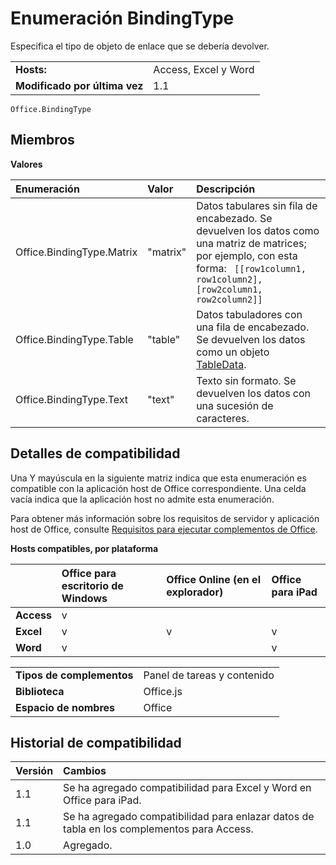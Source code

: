 
# Enumeración BindingType
 Especifica el tipo de objeto de enlace que se debería devolver.

|||
|:-----|:-----|
|**Hosts:**|Access, Excel y Word|
|**Modificado por última vez**|1.1|

```
Office.BindingType
```


## Miembros


**Valores**


|**Enumeración**|**Valor**|**Descripción**|
|:-----|:-----|:-----|
|Office.BindingType.Matrix|"matrix"|Datos tabulares sin fila de encabezado. Se devuelven los datos como una matriz de matrices; por ejemplo, con esta forma: ` [[row1column1, row1column2],[row2column1, row2column2]]`|
|Office.BindingType.Table|"table"|Datos tabuladores con una fila de encabezado. Se devuelven los datos como un objeto [TableData](../../reference/shared/tabledata.md).|
|Office.BindingType.Text|"text"|Texto sin formato. Se devuelven los datos con una sucesión de caracteres.|

## Detalles de compatibilidad


Una Y mayúscula en la siguiente matriz indica que esta enumeración es compatible con la aplicación host de Office correspondiente. Una celda vacía indica que la aplicación host no admite esta enumeración.

Para obtener más información sobre los requisitos de servidor y aplicación host de Office, consulte [Requisitos para ejecutar complementos de Office](../../docs/overview/requirements-for-running-office-add-ins.md).


**Hosts compatibles, por plataforma**


||**Office para escritorio de Windows**|**Office Online (en el explorador)**|**Office para iPad**|
|:-----|:-----|:-----|:-----|
|**Access**|v|||
|**Excel**|v|v|v|
|**Word**|v||v|

|||
|:-----|:-----|
|**Tipos de complementos**|Panel de tareas y contenido|
|**Biblioteca**|Office.js|
|**Espacio de nombres**|Office|

## Historial de compatibilidad



|**Versión**|**Cambios**|
|:-----|:-----|
|1.1|Se ha agregado compatibilidad para Excel y Word en Office para iPad.|
|1.1|Se ha agregado compatibilidad para enlazar datos de tabla en los complementos para Access.|
|1.0|Agregado.|
